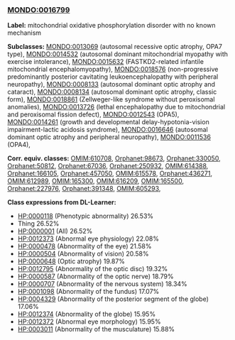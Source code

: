 
### [MONDO:0016799](http://purl.obolibrary.org/obo/MONDO_0016799)
**Label:** mitochondrial oxidative phosphorylation disorder with no known mechanism

**Subclasses:** [MONDO:0013069](http://purl.obolibrary.org/obo/MONDO_0013069) (autosomal recessive optic atrophy, OPA7 type), [MONDO:0014532](http://purl.obolibrary.org/obo/MONDO_0014532) (autosomal dominant mitochondrial myopathy with exercise intolerance), [MONDO:0015632](http://purl.obolibrary.org/obo/MONDO_0015632) (FASTKD2-related infantile mitochondrial encephalomyopathy), [MONDO:0018576](http://purl.obolibrary.org/obo/MONDO_0018576) (non-progressive predominantly posterior cavitating leukoencephalopathy with peripheral neuropathy), [MONDO:0008133](http://purl.obolibrary.org/obo/MONDO_0008133) (autosomal dominant optic atrophy and cataract), [MONDO:0008134](http://purl.obolibrary.org/obo/MONDO_0008134) (autosomal dominant optic atrophy, classic form), [MONDO:0018861](http://purl.obolibrary.org/obo/MONDO_0018861) (Zellweger-like syndrome without peroxisomal anomalies), [MONDO:0013726](http://purl.obolibrary.org/obo/MONDO_0013726) (lethal encephalopathy due to mitochondrial and peroxisomal fission defect), [MONDO:0012543](http://purl.obolibrary.org/obo/MONDO_0012543) (OPA5), [MONDO:0014261](http://purl.obolibrary.org/obo/MONDO_0014261) (growth and developmental delay-hypotonia-vision impairment-lactic acidosis syndrome), [MONDO:0016646](http://purl.obolibrary.org/obo/MONDO_0016646) (autosomal dominant optic atrophy and peripheral neuropathy), [MONDO:0011536](http://purl.obolibrary.org/obo/MONDO_0011536) (OPA4), 

**Corr. equiv. classes:** [OMIM:610708](http://purl.obolibrary.org/obo/OMIM_610708), [Orphanet:98673](http://www.orpha.net/ORDO/Orphanet_98673), [Orphanet:330050](http://www.orpha.net/ORDO/Orphanet_330050), [Orphanet:50812](http://www.orpha.net/ORDO/Orphanet_50812), [Orphanet:67036](http://www.orpha.net/ORDO/Orphanet_67036), [Orphanet:250932](http://www.orpha.net/ORDO/Orphanet_250932), [OMIM:614388](http://purl.obolibrary.org/obo/OMIM_614388), [Orphanet:166105](http://www.orpha.net/ORDO/Orphanet_166105), [Orphanet:457050](http://www.orpha.net/ORDO/Orphanet_457050), [OMIM:615578](http://purl.obolibrary.org/obo/OMIM_615578), [Orphanet:436271](http://www.orpha.net/ORDO/Orphanet_436271), [OMIM:612989](http://purl.obolibrary.org/obo/OMIM_612989), [OMIM:165300](http://purl.obolibrary.org/obo/OMIM_165300), [OMIM:616209](http://purl.obolibrary.org/obo/OMIM_616209), [OMIM:165500](http://purl.obolibrary.org/obo/OMIM_165500), [Orphanet:227976](http://www.orpha.net/ORDO/Orphanet_227976), [Orphanet:391348](http://www.orpha.net/ORDO/Orphanet_391348), [OMIM:605293](http://purl.obolibrary.org/obo/OMIM_605293), 

**Class expressions from DL-Learner:**

- [HP:0000118](http://purl.obolibrary.org/obo/HP_0000118) (Phenotypic abnormality) 26.53%
- Thing 26.52%
- [HP:0000001](http://purl.obolibrary.org/obo/HP_0000001) (All) 26.52%
- [HP:0012373](http://purl.obolibrary.org/obo/HP_0012373) (Abnormal eye physiology) 22.08%
- [HP:0000478](http://purl.obolibrary.org/obo/HP_0000478) (Abnormality of the eye) 21.58%
- [HP:0000504](http://purl.obolibrary.org/obo/HP_0000504) (Abnormality of vision) 20.58%
- [HP:0000648](http://purl.obolibrary.org/obo/HP_0000648) (Optic atrophy) 19.87%
- [HP:0012795](http://purl.obolibrary.org/obo/HP_0012795) (Abnormality of the optic disc) 19.32%
- [HP:0000587](http://purl.obolibrary.org/obo/HP_0000587) (Abnormality of the optic nerve) 18.79%
- [HP:0000707](http://purl.obolibrary.org/obo/HP_0000707) (Abnormality of the nervous system) 18.34%
- [HP:0001098](http://purl.obolibrary.org/obo/HP_0001098) (Abnormality of the fundus) 17.07%
- [HP:0004329](http://purl.obolibrary.org/obo/HP_0004329) (Abnormality of the posterior segment of the globe) 17.06%
- [HP:0012374](http://purl.obolibrary.org/obo/HP_0012374) (Abnormality of the globe) 15.95%
- [HP:0012372](http://purl.obolibrary.org/obo/HP_0012372) (Abnormal eye morphology) 15.95%
- [HP:0003011](http://purl.obolibrary.org/obo/HP_0003011) (Abnormality of the musculature) 15.88%


